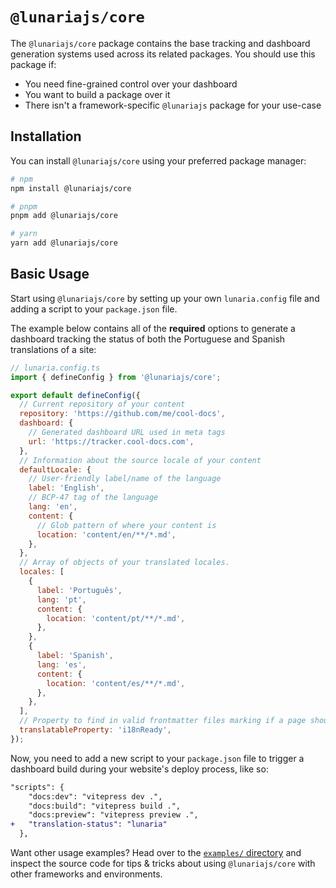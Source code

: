 # `@lunariajs/core`

The `@lunariajs/core` package contains the base tracking and dashboard generation systems used across its related packages. You should use this package if:

- You need fine-grained control over your dashboard
- You want to build a package over it
- There isn't a framework-specific `@lunariajs` package for your use-case

## Installation

You can install `@lunariajs/core` using your preferred package manager:

```bash
# npm
npm install @lunariajs/core

# pnpm
pnpm add @lunariajs/core

# yarn
yarn add @lunariajs/core
```

## Basic Usage

Start using `@lunariajs/core` by setting up your own `lunaria.config` file and adding a script to your `package.json` file.

The example below contains all of the **required** options to generate a dashboard tracking the status of both the Portuguese and Spanish translations of a site:

```js
// lunaria.config.ts
import { defineConfig } from '@lunariajs/core';

export default defineConfig({
  // Current repository of your content
  repository: 'https://github.com/me/cool-docs',
  dashboard: {
    // Generated dashboard URL used in meta tags
    url: 'https://tracker.cool-docs.com',
  },
  // Information about the source locale of your content
  defaultLocale: {
    // User-friendly label/name of the language
    label: 'English',
    // BCP-47 tag of the language
    lang: 'en',
    content: {
      // Glob pattern of where your content is
      location: 'content/en/**/*.md',
    },
  },
  // Array of objects of your translated locales.
  locales: [
    {
      label: 'Português',
      lang: 'pt',
      content: {
        location: 'content/pt/**/*.md',
      },
    },
    {
      label: 'Spanish',
      lang: 'es',
      content: {
        location: 'content/es/**/*.md',
      },
    },
  ],
  // Property to find in valid frontmatter files marking if a page should be translated or not
  translatableProperty: 'i18nReady',
});
```

Now, you need to add a new script to your `package.json` file to trigger a dashboard build during your website's deploy process, like so:

```diff
"scripts": {
    "docs:dev": "vitepress dev .",
    "docs:build": "vitepress build .",
    "docs:preview": "vitepress preview .",
+   "translation-status": "lunaria"
  },
```

Want other usage examples? Head over to the [`examples/` directory](https://github.com/Yan-Thomas/lunaria/tree/main/examples/) and inspect the source code for tips & tricks about using `@lunariajs/core` with other frameworks and environments.
